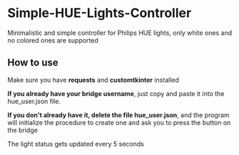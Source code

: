 # Simple-HUE-Lights-Controller
Minimalistic and simple controller for Philips HUE lights, only white ones and no colored ones are supported

## How to use
Make sure you have **requests** and **customtkinter** installed

**If you already have your bridge username**, just copy and paste it into the hue_user.json file.

**If you don't already have it, delete the file hue_user.json**, and the program will initialize the procedure to create one and ask you to press the button on the bridge

The light status gets updated every 5 seconds
